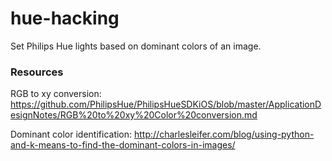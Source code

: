 hue-hacking
===========

Set Philips Hue lights based on dominant colors of an image.

### Resources
RGB to xy conversion: https://github.com/PhilipsHue/PhilipsHueSDKiOS/blob/master/ApplicationDesignNotes/RGB%20to%20xy%20Color%20conversion.md

Dominant color identification: http://charlesleifer.com/blog/using-python-and-k-means-to-find-the-dominant-colors-in-images/

